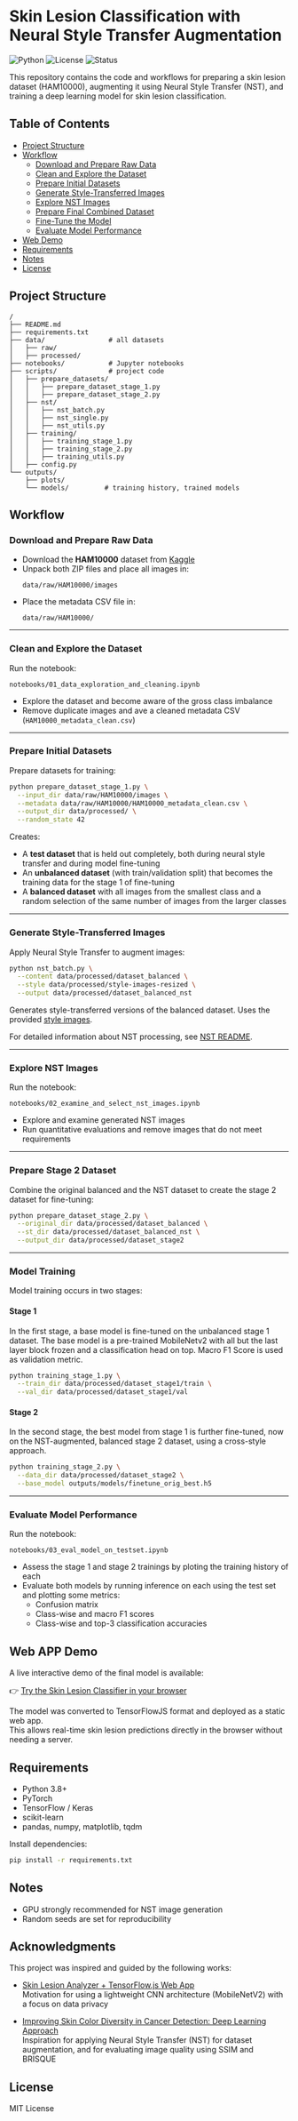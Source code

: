 # Skin Lesion Classification with Neural Style Transfer Augmentation

![Python](https://img.shields.io/badge/Python-3.8%2B-blue)
![License](https://img.shields.io/badge/License-MIT-green)
![Status](https://img.shields.io/badge/Project-Active-brightgreen)

This repository contains the code and workflows for preparing a skin lesion dataset (HAM10000), augmenting it using Neural Style Transfer (NST), and training a deep learning model for skin lesion classification.

## Table of Contents

- [Project Structure](#project-structure)
- [Workflow](#workflow)
  - [Download and Prepare Raw Data](#download-and-prepare-raw-data)
  - [Clean and Explore the Dataset](#clean-and-explore-the-dataset)
  - [Prepare Initial Datasets](#prepare-initial-datasets)
  - [Generate Style-Transferred Images](#generate-style-transferred-images)
  - [Explore NST Images](#explore-nst-images)
  - [Prepare Final Combined Dataset](#prepare-final-combined-dataset)
  - [Fine-Tune the Model](#fine-tune-the-model)
  - [Evaluate Model Performance](#evaluate-model-performance)
- [Web Demo](#web-app-demo)
- [Requirements](#requirements)
- [Notes](#notes)
- [License](#license)

## Project Structure

```plaintext
/
├── README.md
├── requirements.txt
├── data/                # all datasets
│   ├── raw/
│   ├── processed/
├── notebooks/           # Jupyter notebooks
├── scripts/             # project code
│   ├── prepare_datasets/
│   │   ├── prepare_dataset_stage_1.py
│   │   ├── prepare_dataset_stage_2.py
│   ├── nst/
│   │   ├── nst_batch.py
│   │   ├── nst_single.py
│   │   ├── nst_utils.py
│   ├── training/
│   │   ├── training_stage_1.py
│   │   ├── training_stage_2.py
│   │   ├── training_utils.py
│   ├── config.py
└── outputs/
    ├── plots/
    └── models/         # training history, trained models
```

## Workflow

### Download and Prepare Raw Data

- Download the **HAM10000** dataset from [Kaggle](https://www.kaggle.com/datasets/kmader/skin-cancer-mnist-ham10000)
- Unpack both ZIP files and place all images in:
  ```
  data/raw/HAM10000/images
  ```
- Place the metadata CSV file in:
  ```
  data/raw/HAM10000/
  ```

---

### Clean and Explore the Dataset

Run the notebook:

```
notebooks/01_data_exploration_and_cleaning.ipynb
```

- Explore the dataset and become aware of the gross class imbalance
- Remove duplicate images and ave a cleaned metadata CSV (`HAM10000_metadata_clean.csv`)

---

### Prepare Initial Datasets

Prepare datasets for training:

```bash
python prepare_dataset_stage_1.py \
  --input_dir data/raw/HAM10000/images \
  --metadata data/raw/HAM10000/HAM10000_metadata_clean.csv \
  --output_dir data/processed/ \
  --random_state 42
```

Creates:

- A **test dataset** that is held out completely, both during neural style transfer and during model fine-tuning
- An **unbalanced dataset** (with train/validation split) that becomes the training data for the stage 1 of fine-tuning
- A **balanced dataset** with all images from the smallest class and a random selection of the same number of images from the larger classes

---

### Generate Style-Transferred Images

Apply Neural Style Transfer to augment images:

```bash
python nst_batch.py \
  --content data/processed/dataset_balanced \
  --style data/processed/style-images-resized \
  --output data/processed/dataset_balanced_nst
```

Generates style-transferred versions of the balanced dataset. Uses the provided [style images](data/processed/style-images-resized/).

For detailed information about NST processing, see [NST README](scripts/nst/README.md).

---

### Explore NST Images

Run the notebook:

```
notebooks/02_examine_and_select_nst_images.ipynb
```

- Explore and examine generated NST images
- Run quantitative evaluations and remove images that do not meet requirements

---

### Prepare Stage 2 Dataset

Combine the original balanced and the NST dataset to create the stage 2 dataset for fine-tuning:

```bash
python prepare_dataset_stage_2.py \
  --original_dir data/processed/dataset_balanced \
  --st_dir data/processed/dataset_balanced_nst \
  --output_dir data/processed/dataset_stage2
```

---

### Model Training

Model training occurs in two stages:

#### Stage 1
In the first stage, a base model is fine-tuned on the unbalanced stage 1 dataset. The base model is a pre-trained MobileNetv2 with all but the last layer block frozen and a classification head on top. Macro F1 Score is used as validation metric.

```bash
python training_stage_1.py \
  --train_dir data/processed/dataset_stage1/train \
  --val_dir data/processed/dataset_stage1/val
```
#### Stage 2
In the second stage, the best model from stage 1 is further fine-tuned, now on the NST-augmented, balanced stage 2 dataset, using a cross-style approach.

```bash
python training_stage_2.py \
  --data_dir data/processed/dataset_stage2 \
  --base_model outputs/models/finetune_orig_best.h5
```

---

### Evaluate Model Performance

Run the notebook:

```
notebooks/03_eval_model_on_testset.ipynb
```

- Assess the stage 1 and stage 2 trainings by ploting the training history of each
- Evaluate both models by running inference on each using the test set and plotting  some metrics:
    - Confusion matrix
    - Class-wise and macro F1 scores
    - Class-wise and top-3 classification accuracies

## Web APP Demo

A live interactive demo of the final model is available:

👉 [Try the Skin Lesion Classifier in your browser](https://effervescent-tartufo-d88474.netlify.app/)

The model was converted to TensorFlowJS format and deployed as a static web app.  
This allows real-time skin lesion predictions directly in the browser without needing a server.

## Requirements

- Python 3.8+
- PyTorch
- TensorFlow / Keras
- scikit-learn
- pandas, numpy, matplotlib, tqdm

Install dependencies:

```bash
pip install -r requirements.txt
```

## Notes

- GPU strongly recommended for NST image generation
- Random seeds are set for reproducibility

## Acknowledgments

This project was inspired and guided by the following works:

- [Skin Lesion Analyzer + TensorFlow.js Web App](https://www.kaggle.com/code/vbookshelf/skin-lesion-analyzer-tensorflow-js-web-app)  
  Motivation for using a lightweight CNN architecture (MobileNetV2) with a focus on data privacy

- [Improving Skin Color Diversity in Cancer Detection: Deep Learning Approach](https://pmc.ncbi.nlm.nih.gov/articles/PMC10334920/)  
  Inspiration for applying Neural Style Transfer (NST) for dataset augmentation, and for evaluating image quality using SSIM and BRISQUE

## License

MIT License

